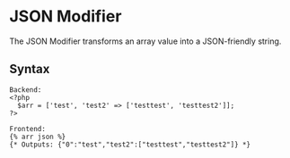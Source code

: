 JSON Modifier
==================
The JSON Modifier transforms an array value into a JSON-friendly string.

Syntax
--------------
```
Backend:
<?php
  $arr = ['test', 'test2' => ['testtest', 'testtest2']];
?>

Frontend:
{% arr json %}
{* Outputs: {"0":"test","test2":["testtest","testtest2"]} *}
```